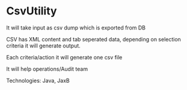 # CsvUtility

It will take input as csv dump which is exported from DB

CSV has XML content and tab seperated data, depending on selection criteria it will generate output.

Each criteria/action it will generate one csv file 

It will help operations/Audit team 
   
Technologies: Java, JaxB